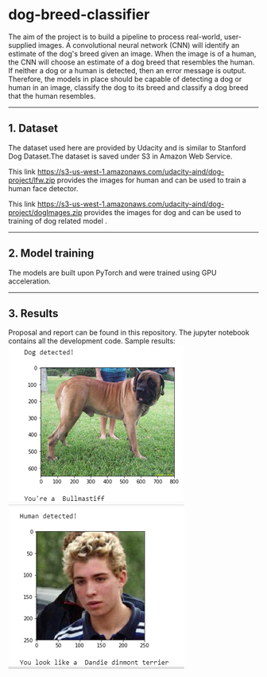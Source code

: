 # dog-breed-classifier

The aim of the project is to build a pipeline to process real-world, user-supplied images. A convolutional neural network (CNN) will identify an estimate of the dog's breed given an image. When the image is of a human, the CNN will choose an estimate of a dog breed that resembles the human. If neither a dog or a human is detected, then an error message is output. Therefore, the models in place should be capable of detecting a dog or human in an image, classify the dog to its breed and classify a dog breed that the human resembles.

---
## 1. Dataset

The dataset used here are provided by Udacity and is similar to Stanford Dog Dataset.The dataset is saved under S3 in Amazon Web Service.

This link https://s3-us-west-1.amazonaws.com/udacity-aind/dog-project/lfw.zip provides the images for human and can be used to train a human face detector.

This link https://s3-us-west-1.amazonaws.com/udacity-aind/dog-project/dogImages.zip provides the images for dog and can be used to training of dog related model .

---
## 2. Model training

The models are built upon PyTorch and were trained using GPU acceleration.

---
## 3. Results

Proposal and report can be found in this repository. The jupyter notebook contains all the development code. Sample results:
![alt text](https://github.com/gkuzivam/dog-breed-classifier/blob/master/d1.png)
![alt text](https://github.com/gkuzivam/dog-breed-classifier/blob/master/h3.png)
